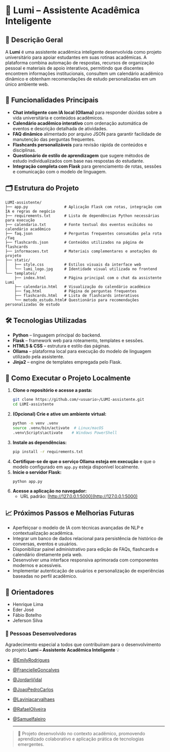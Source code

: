 # 🌟 Lumi – Assistente Acadêmica Inteligente

## 🧾 Descrição Geral
A **Lumi** é uma assistente acadêmica inteligente desenvolvida como projeto universitário para apoiar estudantes em suas rotinas acadêmicas. A plataforma combina automação de respostas, recursos de organização pessoal e materiais de apoio interativos, permitindo que discentes encontrem informações institucionais, consultem um calendário acadêmico dinâmico e obtenham recomendações de estudo personalizadas em um único ambiente web.

## 🤖 Funcionalidades Principais
- **Chat inteligente com IA local (Ollama)** para responder dúvidas sobre a vida universitária e conteúdos acadêmicos.
- **Calendário acadêmico interativo** com ordenação automática de eventos e descrição detalhada de atividades.
- **FAQ dinâmico** alimentado por arquivo JSON para garantir facilidade de manutenção das perguntas frequentes.
- **Flashcards personalizáveis** para revisão rápida de conteúdos e disciplinas.
- **Questionário de estilo de aprendizagem** que sugere métodos de estudo individualizados com base nas respostas do estudante.
- **Integração completa com Flask** para gerenciamento de rotas, sessões e comunicação com o modelo de linguagem.

## 🗂️ Estrutura do Projeto
```text
LUMI-assistente/
├── app.py                # Aplicação Flask com rotas, integração com IA e regras de negócio
├── requirements.txt      # Lista de dependências Python necessárias para execução
├── calendario.txt        # Fonte textual dos eventos exibidos no calendário acadêmico
├── faq.json              # Perguntas frequentes consumidas pela rota /faq
├── flashcards.json       # Conteúdos utilizados na página de flashcards
├── informacoes.txt       # Materiais complementares e anotações do projeto
├── static/
│   ├── style.css         # Estilos visuais da interface web
│   └── lumi_logo.jpg     # Identidade visual utilizada no frontend
└── templates/
    ├── index.html        # Página principal com o chat da assistente Lumi
    ├── calendario.html   # Visualização do calendário acadêmico
    ├── faq.html          # Página de perguntas frequentes
    ├── flashcards.html   # Lista de flashcards interativos
    └── metodo_estudo.html# Questionário para recomendações personalizadas de estudo
```

## 🛠️ Tecnologias Utilizadas
- **Python** – linguagem principal do backend.
- **Flask** – framework web para roteamento, templates e sessões.
- **HTML5 & CSS** – estrutura e estilo das páginas.
- **Ollama** – plataforma local para execução do modelo de linguagem utilizado pela assistente.
- **Jinja2** – engine de templates empregada pelo Flask.

## 🚀 Como Executar o Projeto Localmente
1. **Clone o repositório e acesse a pasta:**
   ```bash
   git clone https://github.com/<usuario>/LUMI-assistente.git
   cd LUMI-assistente
   ```
2. **(Opcional) Crie e ative um ambiente virtual:**
   ```bash
   python -m venv .venv
   source .venv/bin/activate  # Linux/macOS
   .venv\Scripts\activate    # Windows PowerShell
   ```
3. **Instale as dependências:**
   ```bash
   pip install -r requirements.txt
   ```
4. **Certifique-se de que o serviço Ollama esteja em execução** e que o modelo configurado em `app.py` esteja disponível localmente.
5. **Inicie o servidor Flask:**
   ```bash
   python app.py
   ```
6. **Acesse a aplicação no navegador:**
   - URL padrão: [http://127.0.0.1:5000](http://127.0.0.1:5000)

## 📈 Próximos Passos e Melhorias Futuras
- Aperfeiçoar o modelo de IA com técnicas avançadas de NLP e contextualização acadêmica.
- Integrar um banco de dados relacional para persistência de histórico de conversas, eventos e usuários.
- Disponibilizar painel administrativo para edição de FAQs, flashcards e calendário diretamente pela web.
- Desenvolver uma interface responsiva aprimorada com componentes modernos e acessíveis.
- Implementar autenticação de usuários e personalização de experiências baseadas no perfil acadêmico.

## **👥 Orientadores**

  - Henrique Lima
  - Eder José
  - Fábio Botelho 
  - Jeferson Silva

### 👥 **Pessoas Desenvolvedoras**

Agradecimento especial a todos que contribuíram para o desenvolvimento do projeto **Lumi – Assistente Acadêmica Inteligente** 💡  

- [@EmilyRodrigues](https://github.com/emilyndah)  
- [@FrancielleGoncalves](https://github.com/Francielle84)  
- [@JordanVidal](https://github.com/JordanVidall)  
- [@JoaoPedroCarlos](https://github.com/joaopcds77-max)  
- [@Laviniacarvalhaes](https://github.com/Laviniacarvalhaes)  
- [@RafaelOliveira](https://github.com/rafaeloliveira2902)  
- [@Samuelfaleiro](https://github.com/Samukreuviski)

  ---

> 🧩 Projeto desenvolvido no contexto acadêmico, promovendo aprendizado colaborativo e aplicação prática de tecnologias emergentes.





